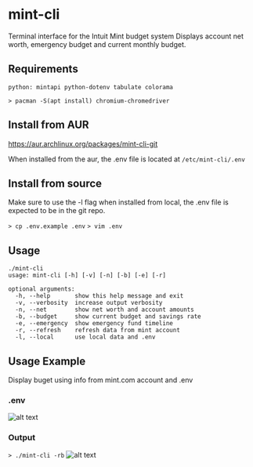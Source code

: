 # mint-cli
Terminal interface for the Intuit Mint budget system
Displays account net worth, emergency budget and current monthly budget.

## Requirements
```python: mintapi python-dotenv tabulate colorama```

```> pacman -S(apt install) chromium-chromedriver```

## Install from AUR

https://aur.archlinux.org/packages/mint-cli-git

When installed from the aur, the .env file is located at `/etc/mint-cli/.env`

## Install from source

Make sure to use the -l flag when installed from local, the .env file is expected to be in the git repo.

```> cp .env.example .env```
```> vim .env```

## Usage

```
./mint-cli
usage: mint-cli [-h] [-v] [-n] [-b] [-e] [-r]

optional arguments:
  -h, --help       show this help message and exit
  -v, --verbosity  increase output verbosity
  -n, --net        show net worth and account amounts
  -b, --budget     show current budget and savings rate
  -e, --emergency  show emergency fund timeline
  -r, --refresh    refresh data from mint account
  -l, --local      use local data and .env

```

## Usage Example
Display buget using info from mint.com account and .env
### .env
![alt text](https://i.imgur.com/bw07nJm.jpg)

### Output
```> ./mint-cli -rb```
![alt text](https://i.imgur.com/D2vZ066.jpg)
